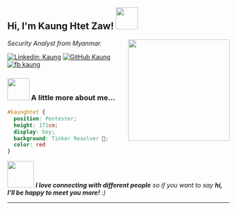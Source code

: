 <h2> Hi, I'm Kaung Htet Zaw! <img src="https://media.giphy.com/media/mGcNjsfWAjY5AEZNw6/giphy.gif" width="50"></h2>
<img align='right' src="https://media.giphy.com/media/WUlplcMpOCEmTGBtBW/giphy.gif" width="230">
<p><em>Security Analyst from Myanmar.</em></p>

[![Linkedin: Kaung](https://img.shields.io/badge/LinkedIn-0077B5?style=for-the-badge&logo=linkedin&logoColor=white)](https://www.linkedin.com/in/kaung-htet-zaw-4b8aa1184)
[![GitHub Kaung](https://img.shields.io/badge/GitHub-100000?style=for-the-badge&logo=github&logoColor=white)](https://github.com/kaung1337)
[![fb kaung](https://img.shields.io/badge/Facebook-1877F2?style=for-the-badge&logo=facebook&logoColor=white)](https://fb.com/mgjohntwo)


### <img src="https://media.giphy.com/media/VgCDAzcKvsR6OM0uWg/giphy.gif" width="50"> A little more about me...  

```css
#kaunghtet { 
  position: Pentester; 
  height: 171cm; 
  display: boy; 
  background: Tinker Resolver 🔨; 
  color: red 
}
```

<img src="https://media.giphy.com/media/LnQjpWaON8nhr21vNW/giphy.gif" width="60"> <em><b>I love connecting with different people</b> so if you want to say <b>hi, I'll be happy to meet you more!</b> :)</em>

---
